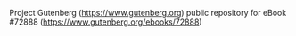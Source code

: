 Project Gutenberg (https://www.gutenberg.org) public repository
for eBook #72888 (https://www.gutenberg.org/ebooks/72888)
